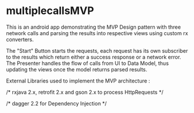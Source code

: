 # multiplecallsMVP
This is an android app demonstrating the MVP Design pattern with three network calls and parsing the results into respective views using custom rx converters.

The "Start" Button starts the requests, each request has its own subscriber to the results which return either a success response or a  network error.
The Presenter handles the flow of calls from UI to Data Model, thus updating the views once the model returns parsed results.


External Libraries used to implement the MVP architecture :

/* rxjava 2.x, retrofit 2.x and gson 2.x to process HttpRequests */

/* dagger 2.2 for Dependency Injection */
